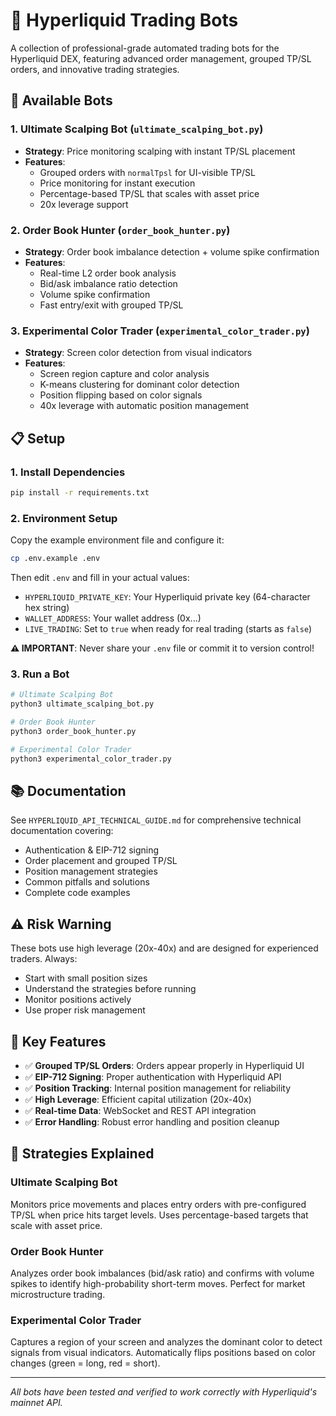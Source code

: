 # 🚀 Hyperliquid Trading Bots

A collection of professional-grade automated trading bots for the Hyperliquid DEX, featuring advanced order management, grouped TP/SL orders, and innovative trading strategies.

## 🤖 Available Bots

### 1. **Ultimate Scalping Bot** (`ultimate_scalping_bot.py`)
- **Strategy**: Price monitoring scalping with instant TP/SL placement
- **Features**: 
  - Grouped orders with `normalTpsl` for UI-visible TP/SL
  - Price monitoring for instant execution
  - Percentage-based TP/SL that scales with asset price
  - 20x leverage support

### 2. **Order Book Hunter** (`order_book_hunter.py`)
- **Strategy**: Order book imbalance detection + volume spike confirmation
- **Features**:
  - Real-time L2 order book analysis
  - Bid/ask imbalance ratio detection
  - Volume spike confirmation
  - Fast entry/exit with grouped TP/SL

### 3. **Experimental Color Trader** (`experimental_color_trader.py`)
- **Strategy**: Screen color detection from visual indicators
- **Features**:
  - Screen region capture and color analysis
  - K-means clustering for dominant color detection
  - Position flipping based on color signals
  - 40x leverage with automatic position management

## 📋 Setup

### 1. Install Dependencies
```bash
pip install -r requirements.txt
```

### 2. Environment Setup
Copy the example environment file and configure it:
```bash
cp .env.example .env
```

Then edit `.env` and fill in your actual values:
- `HYPERLIQUID_PRIVATE_KEY`: Your Hyperliquid private key (64-character hex string)
- `WALLET_ADDRESS`: Your wallet address (0x...)
- `LIVE_TRADING`: Set to `true` when ready for real trading (starts as `false`)

**⚠️ IMPORTANT**: Never share your `.env` file or commit it to version control!

### 3. Run a Bot
```bash
# Ultimate Scalping Bot
python3 ultimate_scalping_bot.py

# Order Book Hunter
python3 order_book_hunter.py

# Experimental Color Trader
python3 experimental_color_trader.py
```

## 📚 Documentation

See `HYPERLIQUID_API_TECHNICAL_GUIDE.md` for comprehensive technical documentation covering:
- Authentication & EIP-712 signing
- Order placement and grouped TP/SL
- Position management strategies
- Common pitfalls and solutions
- Complete code examples

## ⚠️ Risk Warning

These bots use high leverage (20x-40x) and are designed for experienced traders. Always:
- Start with small position sizes
- Understand the strategies before running
- Monitor positions actively
- Use proper risk management

## 🔧 Key Features

- ✅ **Grouped TP/SL Orders**: Orders appear properly in Hyperliquid UI
- ✅ **EIP-712 Signing**: Proper authentication with Hyperliquid API
- ✅ **Position Tracking**: Internal position management for reliability
- ✅ **High Leverage**: Efficient capital utilization (20x-40x)
- ✅ **Real-time Data**: WebSocket and REST API integration
- ✅ **Error Handling**: Robust error handling and position cleanup

## 🎯 Strategies Explained

### Ultimate Scalping Bot
Monitors price movements and places entry orders with pre-configured TP/SL when price hits target levels. Uses percentage-based targets that scale with asset price.

### Order Book Hunter
Analyzes order book imbalances (bid/ask ratio) and confirms with volume spikes to identify high-probability short-term moves. Perfect for market microstructure trading.

### Experimental Color Trader
Captures a region of your screen and analyzes the dominant color to detect signals from visual indicators. Automatically flips positions based on color changes (green = long, red = short).

---

*All bots have been tested and verified to work correctly with Hyperliquid's mainnet API.*